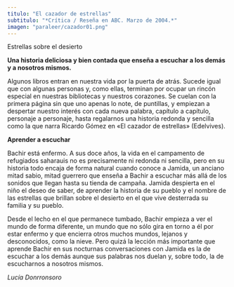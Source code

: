 ```yaml
---
titulo: "El cazador de estrellas"
subtitulo: "*Crítica / Reseña en ABC. Marzo de 2004.*"
imagen: "paraleer/cazador01.png"
---
```

Estrellas sobre el desierto

**Una historia deliciosa y bien contada que enseña a escuchar a los demás y a
nosotros mismos.**

Algunos libros entran en nuestra vida por la puerta de atrás. Sucede igual
que con algunas personas y, como ellas, terminan por ocupar un rincón
especial en nuestras bibliotecas y nuestros corazones. Se cuelan con la
primera página sin que uno apenas lo note, de puntillas, y empiezan a
despertar nuestro interés con cada nueva palabra, capítulo a capítulo,
personaje a personaje, hasta regalarnos una historia redonda y sencilla como
la que narra Ricardo Gómez en «El cazador de estrellas» (Edelvives).

**Aprender a escuchar**

Bachir está enfermo. A sus doce años, la vida en el campamento de refugiados
saharauis no es precisamente ni redonda ni sencilla, pero en su historia todo
encaja de forma natural cuando conoce a Jamida, un anciano mitad sabio, mitad
guerrero que enseña a Bachir a escuchar más allá de los sonidos que llegan
hasta su tienda de campaña. Jamida despierta en el niño el deseo de saber, de
aprender la historia de su pueblo y el nombre de las estrellas que brillan
sobre el desierto en el que vive desterrada su familia y su pueblo.

Desde el lecho en el que permanece tumbado, Bachir empieza a ver el mundo de
forma diferente, un mundo que no sólo gira en torno a él por estar enfermo y
que encierra otros muchos mundos, lejanos y desconocidos, como la nieve. Pero
quizá la lección más importante que aprende Bachir en sus nocturnas
conversaciones con Jamida es la de escuchar a los demás aunque sus palabras
nos duelan y, sobre todo, la de escucharnos a nosotros mismos.

_Lucía Donrronsoro_

